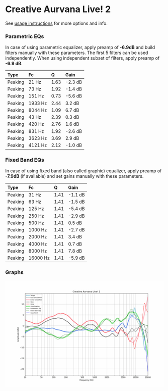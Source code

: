 # Creative Aurvana Live! 2
See [usage instructions](https://github.com/jaakkopasanen/AutoEq#usage) for more options and info.

### Parametric EQs
In case of using parametric equalizer, apply preamp of **-6.9dB** and build filters manually
with these parameters. The first 5 filters can be used independently.
When using independent subset of filters, apply preamp of **-6.9 dB**.

| Type    | Fc      |    Q | Gain    |
|:--------|:--------|:-----|:--------|
| Peaking | 21 Hz   | 1.63 | -2.3 dB |
| Peaking | 73 Hz   | 1.92 | -1.4 dB |
| Peaking | 151 Hz  | 0.73 | -5.6 dB |
| Peaking | 1933 Hz | 2.44 | 3.2 dB  |
| Peaking | 8044 Hz | 1.09 | 6.7 dB  |
| Peaking | 43 Hz   | 2.39 | 0.3 dB  |
| Peaking | 420 Hz  | 2.76 | 1.6 dB  |
| Peaking | 831 Hz  | 1.92 | -2.6 dB |
| Peaking | 3623 Hz | 3.69 | 2.9 dB  |
| Peaking | 4121 Hz | 2.12 | -1.0 dB |

### Fixed Band EQs
In case of using fixed band (also called graphic) equalizer, apply preamp of **-7.9dB**
(if available) and set gains manually with these parameters.

| Type    | Fc       |    Q | Gain    |
|:--------|:---------|:-----|:--------|
| Peaking | 31 Hz    | 1.41 | -1.1 dB |
| Peaking | 63 Hz    | 1.41 | -1.5 dB |
| Peaking | 125 Hz   | 1.41 | -5.4 dB |
| Peaking | 250 Hz   | 1.41 | -2.9 dB |
| Peaking | 500 Hz   | 1.41 | 0.5 dB  |
| Peaking | 1000 Hz  | 1.41 | -2.7 dB |
| Peaking | 2000 Hz  | 1.41 | 3.4 dB  |
| Peaking | 4000 Hz  | 1.41 | 0.7 dB  |
| Peaking | 8000 Hz  | 1.41 | 7.8 dB  |
| Peaking | 16000 Hz | 1.41 | -5.9 dB |

### Graphs
![](./Creative%20Aurvana%20Live!%202.png)